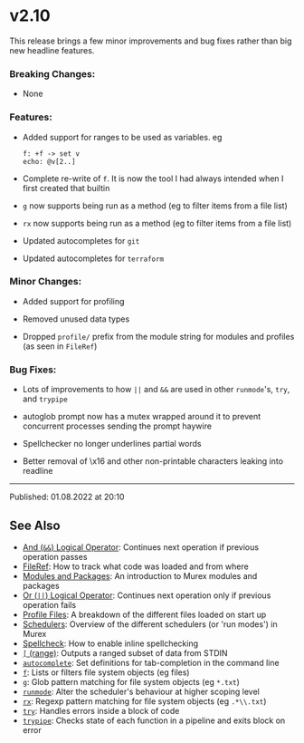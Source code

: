 # v2.10

This release brings a few minor improvements and bug fixes rather than big new headline features.

### Breaking Changes:

* None

### Features:

* Added support for ranges to be used as variables. eg
  ```
  f: +f -> set v
  echo: @v[2..]
  ```

* Complete re-write of `f`. It is now the tool I had always intended when I first created that builtin

* `g` now supports being run as a method (eg to filter items from a file list)

* `rx` now supports being run as a method (eg to filter items from a file list)

* Updated autocompletes for `git`

* Updated autocompletes for `terraform`

### Minor Changes:

* Added support for profiling

* Removed unused data types

* Dropped `profile/` prefix from the module string for modules and profiles (as seen in `FileRef`)

### Bug Fixes:

* Lots of improvements to how `||` and `&&` are used in other `runmode`'s, `try`, and `trypipe`

* autoglob prompt now has a mutex wrapped around it to prevent concurrent processes sending the prompt haywire

* Spellchecker no longer underlines partial words

* Better removal of \\x16 and other non-printable characters leaking into readline

<hr>

Published: 01.08.2022 at 20:10

## See Also

* [And (`&&`) Logical Operator](../parser/logical-and.md):
  Continues next operation if previous operation passes
* [FileRef](../user-guide/fileref.md):
  How to track what code was loaded and from where
* [Modules and Packages](../user-guide/modules.md):
  An introduction to Murex modules and packages
* [Or (`||`) Logical Operator](../parser/logical-or.md):
  Continues next operation only if previous operation fails
* [Profile Files](../user-guide/profile.md):
  A breakdown of the different files loaded on start up
* [Schedulers](../user-guide/schedulers.md):
  Overview of the different schedulers (or 'run modes') in Murex
* [Spellcheck](../user-guide/spellcheck.md):
  How to enable inline spellchecking
* [`[` (range)](../commands/range.md):
  Outputs a ranged subset of data from STDIN
* [`autocomplete`](../commands/autocomplete.md):
  Set definitions for tab-completion in the command line
* [`f`](../commands/f.md):
  Lists or filters file system objects (eg files)
* [`g`](../commands/g.md):
  Glob pattern matching for file system objects (eg `*.txt`)
* [`runmode`](../commands/runmode.md):
  Alter the scheduler's behaviour at higher scoping level
* [`rx`](../commands/rx.md):
  Regexp pattern matching for file system objects (eg `.*\\.txt`)
* [`try`](../commands/try.md):
  Handles errors inside a block of code
* [`trypipe`](../commands/trypipe.md):
  Checks state of each function in a pipeline and exits block on error